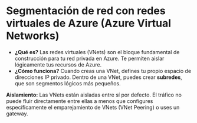 # Segmentación de red con redes virtuales de Azure (Azure Virtual Networks)

- **¿Qué es?** Las redes virtuales (VNets) son el bloque fundamental de construcción para tu red privada en Azure. Te permiten aislar lógicamente tus recursos de Azure.
- **¿Cómo funciona?** Cuando creas una VNet, defines tu propio espacio de direcciones IP privado. Dentro de una VNet, puedes crear **subredes**, que son segmentos lógicos más pequeños.

**Aislamiento:** Las VNets están aisladas entre sí por defecto. El tráfico no puede fluir directamente entre ellas a menos que configures específicamente el emparejamiento de VNets (VNet Peering) o uses un gateway.